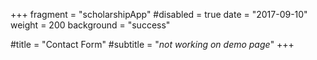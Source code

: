 +++
fragment = "scholarshipApp"
#disabled = true
date = "2017-09-10"
weight = 200
background = "success"

#title = "Contact Form"
#subtitle  = "*not working on demo page*"
+++
